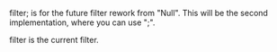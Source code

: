 filter; is for the future filter rework from "Null". This will be the second implementation, where you can use ";".

filter is the current filter.
